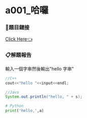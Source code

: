 # a001_哈囉 

### 🔗題目鏈接

[Click Here👈](https://zerojudge.tw/ShowProblem?problemid=a001)

### 📋解題報告

輸入一個字串然後輸出"hello 字串"

```c++
//C++
cout<<"hello "<<input<<endl;
```

```java
//Java
System.out.println("hello, " + s);
```

```py
# Python
print('hello,',a)
```
